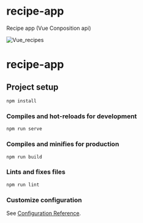 # recipe-app
Recipe app (Vue Conposition api)

![Vue_recipes](https://github.com/MaiconCabral/recipe-app/assets/44178051/59399093-5f1e-4866-9c26-7394d369d294)

# recipe-app

## Project setup
```
npm install
```

### Compiles and hot-reloads for development
```
npm run serve
```

### Compiles and minifies for production
```
npm run build
```

### Lints and fixes files
```
npm run lint
```

### Customize configuration
See [Configuration Reference](https://cli.vuejs.org/config/).
